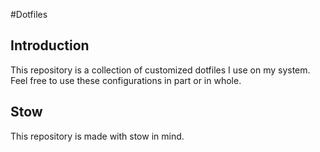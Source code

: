 #Dotfiles

## Introduction
This repository is a collection of customized dotfiles I use on my system. Feel free to use these configurations in part or in whole.

## Stow
This repository is made with stow in mind.
